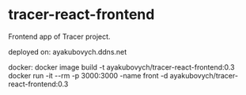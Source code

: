 # tracer-react-frontend

Frontend app of Tracer project.

deployed on: ayakubovych.ddns.net


docker: docker image build -t ayakubovych/tracer-react-frontend:0.3
docker run -it --rm -p 3000:3000 -name front -d ayakubovych/tracer-react-frontend:0.3

